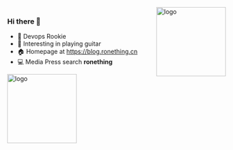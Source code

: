 <img src="https://github-readme-stats.vercel.app/api?username=ronething&show_icons=true&count_private=true" alt="logo" height="160" align="right" style="margin: auto; margin-bottom: 20px;" />

### Hi there 👋

- 🧱 Devops Rookie
- 🎸 Interesting in playing guitar
- 🏠 Homepage at https://blog.ronething.cn
- 💻 Media Press search **ronething**

<img src="https://github-profile-trophy.vercel.app/?username=ronething&theme=flat&column=7" alt="logo" height="160" align="center" style="margin: auto; margin-bottom: 20px;" />
